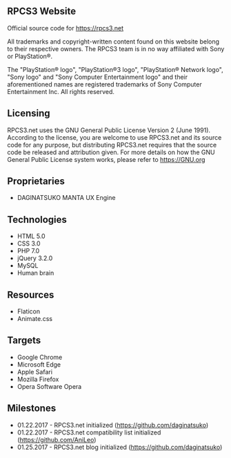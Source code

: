 ## RPCS3 Website
Official source code for https://rpcs3.net

All trademarks and copyright-written content found on this website belong to their respective owners. The RPCS3 team is in no way affiliated with Sony or PlayStation®. 

The "PlayStation® logo", "PlayStation®3 logo", "PlayStation® Network logo", "Sony logo" and "Sony Computer Entertainment logo" and their aforementioned names are registered trademarks of Sony Computer Entertainment Inc. All rights reserved.

## Licensing
RPCS3.net uses the GNU General Public License Version 2 (June 1991). According to the license, you are welcome to use RPCS3.net and its source code for any purpose, but distributing RPCS3.net requires that the source code be released and attribution given. For more details on how the GNU General Public License system works, please refer to https://GNU.org

## Proprietaries
* DAGINATSUKO MANTA UX Engine

## Technologies
* HTML 5.0
* CSS 3.0
* PHP 7.0
* jQuery 3.2.0
* MySQL
* Human brain

## Resources
* Flaticon
* Animate.css

## Targets
* Google Chrome
* Microsoft Edge
* Apple Safari
* Mozilla Firefox
* Opera Software Opera

## Milestones
* 01.22.2017 - RPCS3.net initialized (https://github.com/daginatsuko)
* 01.22.2017 - RPCS3.net compatibility list initialized (https://github.com/AniLeo)
* 01.25.2017 - RPCS3.net blog initialized  (https://github.com/daginatsuko)

